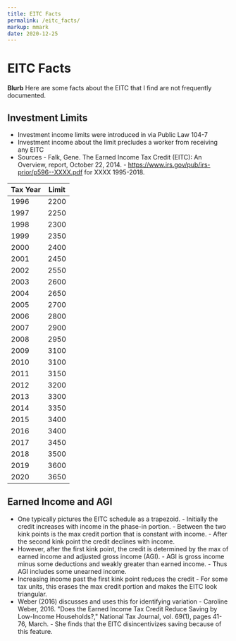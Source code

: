 ```yaml
---
title: EITC Facts
permalink: /eitc_facts/
markup: mmark
date: 2020-12-25
---
```


# EITC Facts  
**Blurb**
Here are some facts about the EITC that I find are not frequently documented.

## Investment Limits  
*  Investment income limits were introduced in via Public Law 104-7
*  Investment income about the limit precludes a worker from receiving any EITC
*  Sources
		-  Falk, Gene. The Earned Income Tax Credit (EITC): An Overview, report, October 22, 2014.
		-  https://www.irs.gov/pub/irs-prior/p596--XXXX.pdf for XXXX 1995-2018.


| Tax Year | Limit |
|-|-|
| 1996 | 2200 |
| 1997 | 2250 |
| 1998 | 2300 |
| 1999 | 2350 |
| 2000 | 2400 |
| 2001 | 2450 |
| 2002 | 2550 |
| 2003 | 2600 |
| 2004 | 2650 |
| 2005 | 2700 |
| 2006 | 2800 |
| 2007 | 2900 |
| 2008 | 2950 |
| 2009 | 3100 |
| 2010 | 3100 |
| 2011 | 3150 |
| 2012 | 3200 |
| 2013 | 3300 |
| 2014 | 3350 |
| 2015 | 3400 |
| 2016 | 3400 |
| 2017 | 3450 |
| 2018 | 3500 |
| 2019 | 3600 |
| 2020 | 3650 |

## Earned Income and AGI  

*  One typically pictures the EITC schedule as a trapezoid.
		-  Initially the credit increases with income in the phase-in portion.
		-  Between the two kink points is the max credit portion that is constant with income.
		-  After the second kink point the credit declines with income.
*  However, after the first kink point, the credit is determined by the max of earned income and adjusted gross income (AGI).
		-  AGI is gross income minus some deductions and weakly greater than earned income.
		-  Thus AGI includes some unearned income.
*  Increasing income past the first kink point reduces the credit
		-  For some tax units, this erases the max credit portion and makes the EITC look triangular.
*  Weber (2016) discusses and uses this for identifying variation
		-  Caroline Weber, 2016. "Does the Earned Income Tax Credit Reduce Saving by Low-Income Households?," National Tax Journal, vol. 69(1), pages 41-76, March.
		-  She finds that the EITC disincentivizes saving because of this feature.
